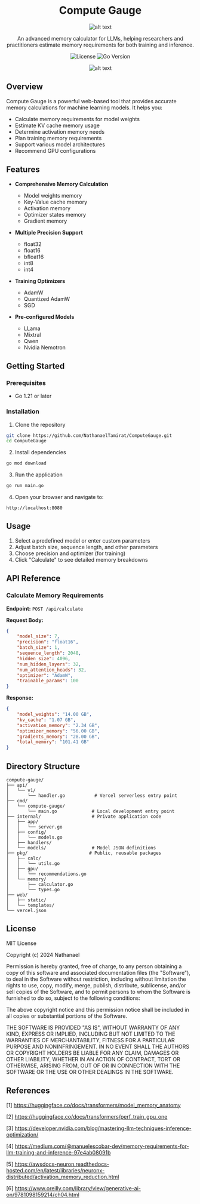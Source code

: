 <div align="center">

# Compute Gauge 
![alt text](assets/logo.png)

An advanced memory calculator for LLMs, helping researchers and practitioners estimate memory requirements for both training and inference.

![License](https://img.shields.io/badge/license-MIT-blue.svg)
![Go Version](https://img.shields.io/badge/go-%3E%3D1.21-blue)

![alt text](assets/preview.png)

</div>

## Overview 

Compute Gauge is a powerful web-based tool that provides accurate memory calculations for machine learning models. It helps you:

- Calculate memory requirements for model weights
- Estimate KV cache memory usage
- Determine activation memory needs
- Plan training memory requirements
- Support various model architectures
- Recommend GPU configurations

## Features 

- **Comprehensive Memory Calculation**
  - Model weights memory
  - Key-Value cache memory
  - Activation memory
  - Optimizer states memory
  - Gradient memory

- **Multiple Precision Support**
  - float32
  - float16
  - bfloat16
  - int8
  - int4

- **Training Optimizers**
  - AdamW
  - Quantized AdamW
  - SGD

- **Pre-configured Models**
  - LLama
  - Mixtral
  - Qwen
  - Nvidia Nemotron

## Getting Started 

### Prerequisites

- Go 1.21 or later

### Installation

1. Clone the repository
```bash
git clone https://github.com/NathanaelTamirat/ComputeGauge.git
cd ComputeGauge
```

2. Install dependencies
```bash
go mod download
```

3. Run the application
```bash
go run main.go
```

4. Open your browser and navigate to:
```
http://localhost:8080
```

## Usage 

1. Select a predefined model or enter custom parameters
2. Adjust batch size, sequence length, and other parameters
3. Choose precision and optimizer (for training)
4. Click "Calculate" to see detailed memory breakdowns

## API Reference 

### Calculate Memory Requirements

**Endpoint:** `POST /api/calculate`

**Request Body:**
```json
{
    "model_size": 7,
    "precision": "float16",
    "batch_size": 1,
    "sequence_length": 2048,
    "hidden_size": 4096,
    "num_hidden_layers": 32,
    "num_attention_heads": 32,
    "optimizer": "AdamW",
    "trainable_params": 100
}
```

**Response:**
```json
{
    "model_weights": "14.00 GB",
    "kv_cache": "1.07 GB",
    "activation_memory": "2.34 GB",
    "optimizer_memory": "56.00 GB",
    "gradients_memory": "28.00 GB",
    "total_memory": "101.41 GB"
}
```

## Directory Structure 

```
compute-gauge/
├── api/
│   └── v1/
│       └── handler.go           # Vercel serverless entry point
├── cmd/
│   └── compute-gauge/
│       └── main.go             # Local development entry point
├── internal/                   # Private application code
│   ├── app/
│   │   └── server.go
│   ├── config/
│   │   └── models.go
│   ├── handlers/
│   └── models/                 # Model JSON definitions
├── pkg/                       # Public, reusable packages
│   ├── calc/
│   │   └── utils.go
│   ├── gpu/
│   │   └── recommendations.go
│   └── memory/
│       ├── calculator.go
│       └── types.go
├── web/
│   ├── static/
│   └── templates/
└── vercel.json     
```


## License 

MIT License

Copyright (c) 2024 Nathanael 

Permission is hereby granted, free of charge, to any person obtaining a copy
of this software and associated documentation files (the "Software"), to deal
in the Software without restriction, including without limitation the rights
to use, copy, modify, merge, publish, distribute, sublicense, and/or sell
copies of the Software, and to permit persons to whom the Software is
furnished to do so, subject to the following conditions:

The above copyright notice and this permission notice shall be included in all
copies or substantial portions of the Software.

THE SOFTWARE IS PROVIDED "AS IS", WITHOUT WARRANTY OF ANY KIND, EXPRESS OR
IMPLIED, INCLUDING BUT NOT LIMITED TO THE WARRANTIES OF MERCHANTABILITY,
FITNESS FOR A PARTICULAR PURPOSE AND NONINFRINGEMENT. IN NO EVENT SHALL THE
AUTHORS OR COPYRIGHT HOLDERS BE LIABLE FOR ANY CLAIM, DAMAGES OR OTHER
LIABILITY, WHETHER IN AN ACTION OF CONTRACT, TORT OR OTHERWISE, ARISING FROM,
OUT OF OR IN CONNECTION WITH THE SOFTWARE OR THE USE OR OTHER DEALINGS IN THE
SOFTWARE. 


## References 

[1] https://huggingface.co/docs/transformers/model_memory_anatomy

[2] https://huggingface.co/docs/transformers/perf_train_gpu_one

[3] https://developer.nvidia.com/blog/mastering-llm-techniques-inference-optimization/

[4] https://medium.com/@manuelescobar-dev/memory-requirements-for-llm-training-and-inference-97e4ab08091b

[5] https://awsdocs-neuron.readthedocs-hosted.com/en/latest/libraries/neuronx-distributed/activation_memory_reduction.html

[6] https://www.oreilly.com/library/view/generative-ai-on/9781098159214/ch04.html